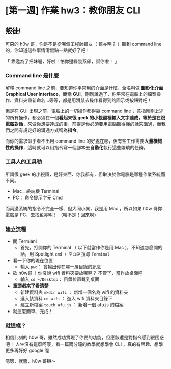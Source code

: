 # [第一週] 作業 hw3：教你朋友 CLI

## 叛徒!

可惡的 h0w 哥，你是不是從哪個工程師損友（ 藍亦明？ ）聽到 command line 的，你知道這些事情滑鼠點一點就好了吧！

「 靠邀為了把妹喔，好啦！怕你邊緣幾系郎，幫你啦！  」

### Command line 是什麼

解釋 command line 之前，要知道你平常用的介面是什麼，全名叫做 **圖形化介面 Graphical User Interface**，簡稱 **GUI**，剛剛說過了，你平常在電腦上的檔案操作、資料夾重新命名...等等，都是用滑鼠去操作看得到的圖示或按鈕對吧！

但是在 GUI 出現之前，電腦上的一切操作都得靠 command line ，意指剛剛上述的所有操作，都必須在一個**看起來很 geek 的小視窗裡輸入文字達成，等於是在跟電腦對話**，來做你想要達成的事，前提是你必須要用電腦聽得懂的話來溝通，而我們之間有規定好的溝通方式稱為**指令**。

而你的需求似乎看不出用 command line 的好處在哪，但有些工作需要**大量機械性的操作**，這時就可以用指令寫一個腳本去**自動化**執行這些繁瑣的任務。

### 工具人的工具勒

所謂很 geek 的小視窗，是好東西、你我都有，但取決於你電腦是哪種作業系統而不同。
- Mac：終端機 Terminal
- PC： 命令提示字元 Cmd

而兩邊系統的指令不完全一樣、但大同小異，我是用 Mac ，所以如果 h0w 哥你電腦是 PC，去找藍亦明！
（喂不是！回來啊）

### 建立流程

- 開 Termianl
    - 首先，打開你的 Terminal （ 以下就當作你是用 Mac )，不知道怎麼開的話，用 Spotlight `cmd + 空白鍵` 搜尋 `Terminal`
- 看一下你的現在位置
    - 輸入 `pwd`： 會輸出你在哪一層目錄的訊息
- 欸 h0w哥 ！你沒說 wifi 資料夾要放哪啊？ 不管了，當作放桌面吧
    - 輸入 `cd ~/Desktop`： 目錄位置跳到桌面
- **重頭戲來了看清楚**
    - 新建資料夾 `mkdir wifi` ： 新增一個名為 wifi 的資料夾
    - 進入該資料 `cd wifi` ： 進入 wifi 資料夾目錄下
    - 建立新檔案 `touch afu.js` ： 新增一個 afu.js 的檔案
- 就這麼簡單、完成！ 

### 就這樣？

相信此刻的 h0w 哥，雖然成功實現了你要的功能，但應該還是對指令感到很困惑吧！
人生沒有這麼呵康，看一篇兩分鐘的教學就想學會 CLI ，真的有興趣、想學更多再好好 google 喔

嗯嗯，就醬，h0w 哥掰～